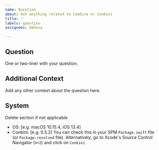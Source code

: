 ```yaml
---
name: Question
about: Ask anything related to Combine or Conbini
title: ''
labels: question
assignees: dehesa

---
```


## Question
One or two-liner with your question.

## Additional Context
Add any other context about the question here.

## System
Delete section if not applicable
 - OS: [e.g. macOS 10.15.4, iOS 13.4]
 - Conbini: [e.g. 0.5.2]
   You can check this in your SPM `Package.swift` file (or `Package.resolved` file). Alternatively, go to Xcode's Source Control Navigator (`⌘+2`) and click on `Conbini`.
